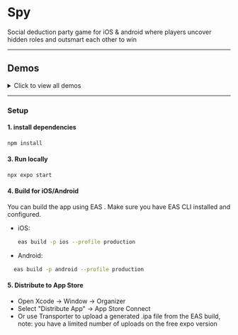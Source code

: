 # Spy

Social deduction party game for iOS & android where players uncover hidden roles and outsmart each other to win

---

## Demos
<details>
  <summary>Click to view all demos</summary>

  ### Video Demo
  [Watch Demo Video](https://github.com/user-attachments/assets/d2c65a0c-1ff4-40a8-90b1-daa892283868)

  ### Screenshots
  <details>
    <summary>iPad Screenshots</summary>
    <img src="assets/demos/ipad/demo1.png" width="300" />
    <img src="assets/demos/ipad/demo2.png" width="300" />
    <img src="assets/demos/ipad/demo3.png" width="300" />
    <img src="assets/demos/ipad/demo4.png" width="300" />
    <img src="assets/demos/ipad/demo5.png" width="300" />
    <img src="assets/demos/ipad/demo6.png" width="300" />
    <img src="assets/demos/ipad/demo7.png" width="300" />
    <img src="assets/demos/ipad/demo8.png" width="300" />
    <img src="assets/demos/ipad/demo9.png" width="300" />
    <img src="assets/demos/ipad/demo10.png" width="300" />
  </details>

  <details>
    <summary>Other Screenshots</summary>
    <img src="assets/demos/demo1.png" width="300" />
    <img src="assets/demos/demo2.png" width="300" />
    <img src="assets/demos/demo3.png" width="300" />
    <img src="assets/demos/demo4.png" width="300" />
    <img src="assets/demos/demo5.png" width="300" />
    <img src="assets/demos/demo6.png" width="300" />
    <img src="assets/demos/demo7.png" width="300" />
    <img src="assets/demos/demo8.png" width="300" />
    <img src="assets/demos/demo9.png" width="300" />
    <img src="assets/demos/demo10.png" width="300" />
  </details>
</details>

---
### Setup

#### 1. install dependencies
```bash
npm install 
```

#### 3. Run locally 
```bash
npx expo start
```

#### 4. Build for iOS/Android

You can build the app using EAS . Make sure you have EAS CLI installed and configured.

- iOS:

  ```bash
  eas build -p ios --profile production
  ```
- Android:

```bash
  eas build -p android --profile production
  ```


#### 5. Distribute to App Store

- Open Xcode → Window → Organizer
- Select "Distribute App" → App Store Connect
- Or use Transporter to upload a generated .ipa file from the EAS build, note: you have a limited number of uploads on the free expo version
